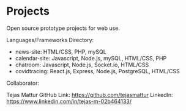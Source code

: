 # Projects
Open source prototype projects for web use. 

Languages/Frameworks Directory: 
* news-site: HTML/CSS, PHP, mySQL
* calendar-site: Javascript, Node.js, mySQL, HTML/CSS, PHP
* chatroom: Javascript, Node.js, Socket.io, HTML/CSS
* covidtracing: React.js, Express, Node.js, PostgreSQL, HTML/CSS

Collaborator:

Tejas Mattur
GitHub Link: https://github.com/tejasmattur
LinkedIn: https://www.linkedin.com/in/tejas-m-02b464133/

